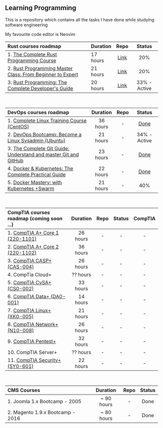 ## Learning Programming

This is a repository which contains all the tasks I have done while studying software engineering

My favourite code editor is Neovim

| Rust courses roadmap                                                                                                                             | Duration |                                          Repo                                          |    Status    |
| :----------------------------------------------------------------------------------------------------------------------------------------------- | :------- | :------------------------------------------------------------------------------------: | :----------: |
| 1. [The Complete Rust Programming Course](https://www.udemy.com/course/rust-programming-the-complete-guide/)                                     | 17 hours | [Link](https://github.com/monjofn/learn/tree/main/rust/01-complete-rust-course-udemy)  |     20%      |
| 2. [Rust Programming Master Class: From Beginner to Expert](https://www.udemy.com/course/rust-programming-master-class-from-beginner-to-expert/) | 21 hours |  [Link](https://github.com/monjofn/learn/tree/main/rust/02-beginner-to-expert-udemy)   |     20%      |
| 3. [Rust Programming: The Complete Developer's Guide](https://zerotomastery.io/courses/learn-rust/)                                              | 20 hours | [Link](https://github.com/monjofn/learn/tree/main/rust/03-complete-rust-dev-guide-ztm) | 33% - Active |

<br />

| DevOps courses roadmap                                                                                                              | Duration | Repo |                                       Status                                       |
| :---------------------------------------------------------------------------------------------------------------------------------- | :------: | :--: | :--------------------------------------------------------------------------------: |
| 1. [Complete Linux Training Course (CentOS)](https://www.udemy.com/course/complete-linux-training-course-to-get-your-dream-it-job/) | 36 hours |  -   | [Done](https://www.udemy.com/certificate/UC-807c035c-577a-464a-b57d-6c7392ae06e8/) |
| 2. [DevOps Bootcamp: Become a Linux Sysadmin (Ubuntu)](https://zerotomastery.io/courses/devops-bootcamp/)                           | 21 hours |  -   |                                    34% - Active                                    |
| 3. [The Complete Git Guide: Understand and master Git and GitHub](https://www.udemy.com/course/git-and-github-complete-guide/)      | 23 hours |  -   | [Done](https://www.udemy.com/certificate/UC-3c46ec19-5675-4669-bcb1-b0bea179bd72/) |
| 4. [Docker & Kubernetes: The Complete Practical Guide](https://www.udemy.com/course/docker-complete/)                               | 22 hours |  -   | [Done](https://www.udemy.com/certificate/UC-aeeeaf25-b385-4b88-813d-d3cab5699ec5/) |
| 5. [Docker Mastery: with Kubernetes +Swarm](https://www.udemy.com/course/docker-mastery/)                                           | 21 hours |  -   |                                        40%                                         |

<br />

| CompTIA courses roadmap (coming soon ...)                                              | Duration | Repo | Status | CompTIA |
| :------------------------------------------------------------------------------------- | :------: | :--: | :----: | :-----: |
| 1. [CompTIA A+ Core 1 (220-1101)](https://www.udemy.com/course/comptia-a-core-1/)      | 26 hours |  -   |   -    |    -    |
| 2. [CompTIA A+ Core 2 (220-1102)](https://www.udemy.com/course/comptia-a-core-2/)      | 36 hours |  -   |   -    |    -    |
| 3. [CompTIA CASP+ (CAS-004)](https://www.udemy.com/course/casp-plus/)                  | 26 hours |  -   |   -    |    -    |
| 4. CompTia Cloud+                                                                      | ?? hours |  -   |   -    |    -    |
| 5. [CompTIA CySA+ (CS0-002)](https://www.udemy.com/course/comptiacsaplus/)             | 33 hours |  -   |   -    |    -    |
| 6. [CompTIA Data+ (DA0-001)](https://www.udemy.com/course/comptia-data/)               | 14 hours |  -   |   -    |    -    |
| 7. [CompTIA Linux+ (XK0-005)](https://www.udemy.com/course/comptia-linux/)             | 21 hours |  -   |   -    |    -    |
| 8. [CompTIA Network+ (N10-008)](https://www.udemy.com/course/comptia-network-n10-008/) | 26 hours |  -   |   -    |    -    |
| 9. [CompTIA Pentest+](https://www.udemy.com/course/pentestplus/)                       | 32 hours |  -   |   -    |    -    |
| 10. CompTIA Server+                                                                    | ?? hours |  -   |   -    |    -    |
| 11. [CompTIA Security+ (SY0-601)](https://www.udemy.com/course/securityplus/)          | 22 hours |  -   |   -    |    -    |

<br />

| CMS Courses                      |  Duration  | Repo | Status |
| :------------------------------- | :--------: | :--: | :----: |
| 1. Joomla 1.x Bootcamp - 2005    | ~ 90 hours |  -   |  Done  |
| 2. Magento 1.9.x Bootcamp - 2016 | ~ 80 hours |  -   |  Done  |
